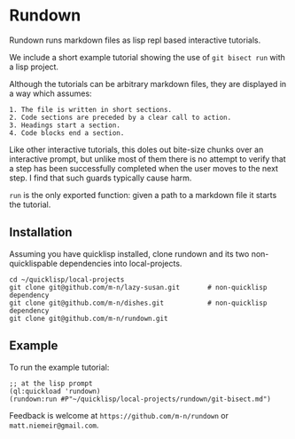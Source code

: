 # Rundown

Rundown runs markdown files as lisp repl based interactive tutorials.

We include a short example tutorial showing the use of
`git bisect run` with a lisp project.

Although the tutorials can be arbitrary markdown files, they are
displayed in a way which assumes:

    1. The file is written in short sections.
    2. Code sections are preceded by a clear call to action.
    3. Headings start a section.
    4. Code blocks end a section. 

Like other interactive tutorials, this doles out bite-size chunks over
an interactive prompt, but unlike most of them there is no attempt to
verify that a step has been successfully completed when the user moves
to the next step. I find that such guards typically cause harm.

`run` is the only exported function: given a path to a markdown file
it starts the tutorial.

## Installation

Assuming you have quicklisp installed, clone rundown and its two
non-quicklispable dependencies into local-projects.

    cd ~/quicklisp/local-projects
    git clone git@github.com/m-n/lazy-susan.git       # non-quicklisp dependency
    git clone git@github.com/m-n/dishes.git           # non-quicklisp dependency
    git clone git@github.com/m-n/rundown.git


## Example

To run the example tutorial:

    ;; at the lisp prompt
    (ql:quickload 'rundown)
    (rundown:run #P"~/quicklisp/local-projects/rundown/git-bisect.md")

Feedback is welcome at `https://github.com/m-n/rundown` or
`matt.niemeir@gmail.com`.
